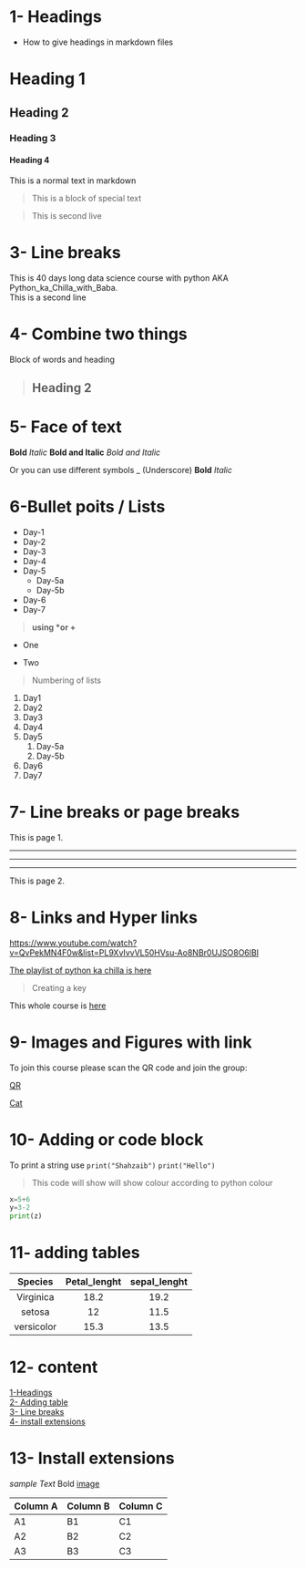 # 1- Headings 
- How to give headings in markdown files

# Heading 1
## Heading 2
### Heading 3
#### Heading 4

This is a normal text in markdown

>This is a block of special text

> This is second live
# 3- Line breaks

This is 40 days long data science course with python AKA
Python_ka_Chilla_with_Baba.\
This is a second line

# 4- Combine two things

Block of words and heading
> ## Heading 2

# 5- Face of text
 **Bold**
 *Italic*
 **Bold and Italic**
 *Bold and Italic*
 
 Or you can use different symbols
 _ (Underscore)
 __Bold__
 _Italic_
 # 6-Bullet poits / Lists 
 - Day-1
 - Day-2
 - Day-3
 - Day-4
 - Day-5
    - Day-5a
    - Day-5b
- Day-6
- Day-7
> __using *or +__

* One
+ Two
> Numbering of lists 
1. Day1
2. Day2
3. Day3
4. Day4
5. Day5
    1. Day-5a
    2. Day-5b
6. Day6
7. Day7
# 7- Line breaks or page breaks
This is page 1.

---
___
***
This is page 2.
# 8- Links and Hyper links

<https://www.youtube.com/watch?v=QvPekMN4F0w&list=PL9XvIvvVL50HVsu-Ao8NBr0UJSO8O6lBI>

[The playlist of python ka chilla is here](https://www.youtube.com/watch?v=QvPekMN4F0w&list=PL9XvIvvVL50HVsu-Ao8NBr0UJSO8O6lBI)
> Creating a key

[Codanics]:https://www.youtube.com/channel/UCmNXJXWONLNF6bdftGY0Otw

This whole course is [here][Codanics]
# 9- Images and Figures with link

To join this course please scan the QR code and join the group:

[QR](qr.jpg)
<!-- *This is the way to mark down line and its shortcut* -->
[Cat](https://pixabay.com/images/search/cat/)
# 10- Adding or code block
To print a string use `print("Shahzaib")`
`print("Hello")`
> This code will show will show colour according to python colour
``` python
x=5+6
y=3-2
print(z)
```
# 11- adding tables 
| Species | Petal_lenght | sepal_lenght|
|:-------:|:-----:|:------:|
|Virginica|18.2|19.2|
|setosa|12|11.5|
|versicolor|15.3|13.5|

# 12- content

[1-Headings](#1--headings)\
[2- Adding table](#11--adding-tables)\
[3- Line breaks](#3--line-breaks)\
[4- install extensions](#13--install-extensions)

# 13- Install extensions 
_sample Text_
Bold
[image](qr.jpg)

Column A | Column B | Column C
---------|----------|---------
 A1 | B1 | C1
 A2 | B2 | C2
 A3 | B3 | C3
 